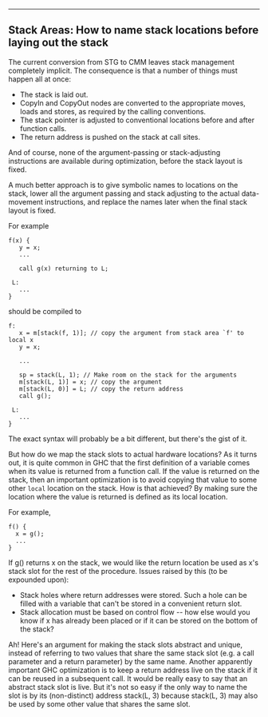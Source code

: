 ---


## Stack Areas: How to name stack locations before laying out the stack



The current conversion from STG to CMM leaves stack management completely implicit. The consequence is that a number of things must happen all at once:


- The stack is laid out.
- CopyIn and CopyOut nodes are converted to the appropriate moves, loads and stores, as required by the calling conventions.
- The stack pointer is adjusted to conventional locations before and after function calls.
- The return address is pushed on the stack at call sites.


And of course, none of the argument-passing or stack-adjusting instructions are available during optimization, before the stack layout is fixed.



A much better approach is to give symbolic names to locations on the stack, lower all the argument passing and stack adjusting to the actual data-movement instructions, and replace the names later when the final stack layout is fixed.



For example


```wiki
f(x) {
   y = x;
   ...

   call g(x) returning to L;

 L:
   ...
}
```


should be compiled to


```wiki
f:
   x = m[stack(f, 1)]; // copy the argument from stack area `f' to local x
   y = x;

   ...

   sp = stack(L, 1); // Make room on the stack for the arguments
   m[stack(L, 1)] = x; // copy the argument
   m[stack(L, 0)] = L; // copy the return address
   call g();

 L:
   ... 
}
```


The exact syntax will probably be a bit different, but there's the gist of it.



But how do we map the stack slots to actual hardware locations? As it turns out, it is quite common in GHC that the first definition of a variable comes when its value is returned from a function call. If the value is returned on the stack, then an important optimization is to avoid copying that value to some other ``local`` location on the stack. How is that achieved? By making sure the location where the value is returned is defined as its local location.



For example,


```wiki
f() {
  x = g();
  ...
}
```


If g() returns x on the stack, we would like the return location be used as x's stack slot for the rest of the procedure.
Issues raised by this (to be expounded upon):


- Stack holes where return addresses were stored. Such a hole can be filled with a variable that can't be stored in a convenient return slot.
- Stack allocation must be based on control flow -- how else would you know if x has already been placed or if it can be stored on the bottom of the stack?


 
Ah! Here's an argument for making the stack slots abstract and unique, instead of referring to two values that share the same stack slot (e.g. a call parameter and a return parameter) by the same name. Another apparently important GHC optimization is to keep a return address live on the stack if it can be reused in a subsequent call. It would be really easy to say that an abstract stack slot is live. But it's not so easy if the only way to name the slot is by its (non-distinct) address stack(L, 3) because stack(L, 3) may also be used by some other value that shares the same slot.


